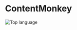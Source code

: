 # ContentMonkey
![Top language](https://img.shields.io/github/languages/top/contentmonkey/contentmonkey.svg?style=flat-square&colorB=green)